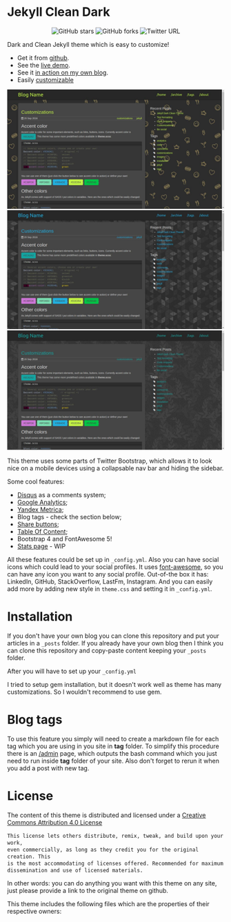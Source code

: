 Jekyll Clean Dark
============

<p align="center">
   <img alt="GitHub stars" src="https://img.shields.io/github/stars/streetturtle/jekyll-clean-dark">
   <img alt="GitHub forks" src="https://img.shields.io/github/forks/streetturtle/jekyll-clean-dark">
 <img alt="Twitter URL" src="https://img.shields.io/twitter/url?url=https%3A%2F%2Fgithub.com%2Fstreetturtle%2Fjekyll-clean-dark">
</p>

Dark and Clean Jekyll theme which is easy to customize!

* Get it from [github](https://github.com/streetturtle/jekyll-clean-dark).
* See the [live demo](http://pavelmakhov.com/jekyll-clean-dark).
* See it [in action on my own blog](http://pavelmakhov.com).
* Easily [customizable](http://pavelmakhov.com/jekyll-clean-dark/2016/09/customizations)

![preview1](./assets/images/preview1.jpg)
![preview2](./assets/images/preview2.jpg)
![preview3](./assets/images/preview3.jpg)

This theme uses some parts of Twitter Bootstrap, which allows it to look nice on a mobile devices using a collapsable nav bar and hiding the
sidebar.

Some cool features:

 - [Disqus](http://disqus.com) as a comments system;
 - [Google Analytics](http://www.google.com/analytics/);
 - [Yandex Metrica](http://metrica.yandex.com);
 - Blog tags - check the section below;
 - [Share buttons](http://pavelmakhov.com/jekyll-clean-dark/2016/09/be-social);
 - [Table Of Content](http://pavelmakhov.com/jekyll-clean-dark/2018/08/table-of-content);
 - Bootstrap 4 and FontAwesome 5!
 - [Stats page](http://pavelmakhov.com/jekyll-clean-dark/stats) - WIP

All these features could be set up in `_config.yml`. Also you can have social icons which could lead to your social profiles. It uses [font-awesome](http://fontawesome.io/), so you can have any icon you want to any social profile. Out-of-the box it has: LinkedIn, GitHub, StackOverflow, LastFm, Instagram. And you can easily add more by adding new style in `theme.css` and setting it in `_config.yml`.

Installation
============

If you don't have your own blog you can clone this repository and put your articles in a `_posts` folder.
If you already have your own blog then I think you can clone this repository and copy-paste content keeping your `_posts` folder.

After you will have to set up your `_config.yml`

I tried to setup gem installation, but it doesn't work well as theme has many customizations. So I wouldn't recommend to use gem.
 
Blog tags
=========

To use this feature you simply will need to create a markdown file for each tag which you are using in you site in **tag** folder. To simplify this procedure there is an [/admin](http://pavelmakhov.com/jekyll-clean-dark/admin.html) page, which outputs the bash command which you just need to run inside **tag** folder of your site. Also don't forget to rerun it when you add a post with new tag.

License
=======

The content of this theme is distributed and licensed under a
[Creative Commons Attribution 4.0 License](https://creativecommons.org/licenses/by/4.0/legalcode)

    This license lets others distribute, remix, tweak, and build upon your work,
    even commercially, as long as they credit you for the original creation. This
    is the most accommodating of licenses offered. Recommended for maximum
    dissemination and use of licensed materials.

In other words: you can do anything you want with this theme on any site, just please
provide a link to the original theme on github.

This theme includes the following files which are the properties of their
respective owners:
